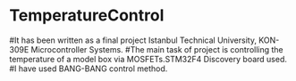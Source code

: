 # TemperatureControl
#It has been written as a final project Istanbul Technical University, KON-309E Microcontroller Systems.
#The main task of project is controlling the temperature of a model box via MOSFETs.STM32F4 Discovery board used.
#I have used BANG-BANG control method.
